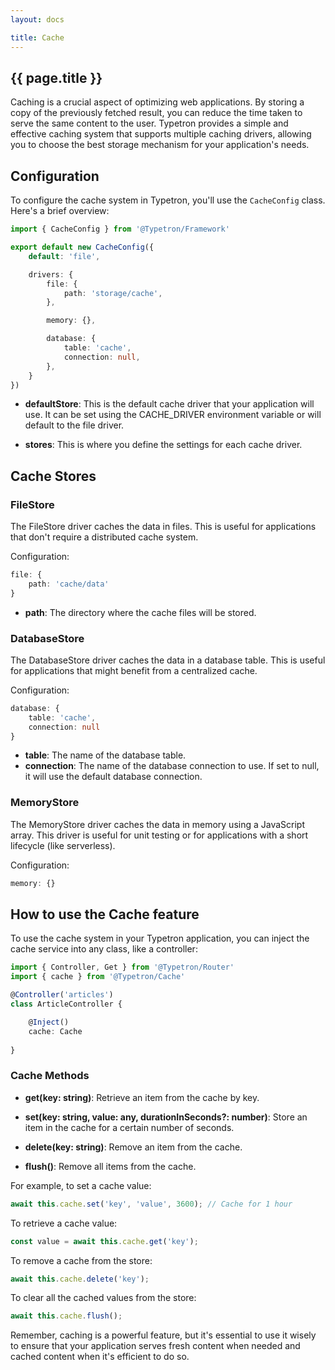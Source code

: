 ```yaml
---
layout: docs

title: Cache
---
```


## {{ page.title }}


Caching is a crucial aspect of optimizing web applications. By storing a copy of the previously fetched result, you can reduce the time taken to serve the same content to the user. Typetron provides a simple and effective caching system that supports multiple caching drivers, allowing you to choose the best storage mechanism for your application's needs.

## Configuration

To configure the cache system in Typetron, you'll use the `CacheConfig` class. Here's a brief overview:

```ts
import { CacheConfig } from '@Typetron/Framework'

export default new CacheConfig({
    default: 'file',

    drivers: {
        file: {
            path: 'storage/cache',
        },

        memory: {},

        database: {
            table: 'cache',
            connection: null,
        },
    }
})
```

- **defaultStore**: This is the default cache driver that your application will use. It can be set using the CACHE_DRIVER environment variable or will default to the file driver.

- **stores**: This is where you define the settings for each cache driver.


## Cache Stores
### FileStore
The FileStore driver caches the data in files. This is useful for applications that don't require a distributed cache system.

Configuration:
```ts
file: {
    path: 'cache/data'
}
```
- **path**: The directory where the cache files will be stored.


### DatabaseStore
The DatabaseStore driver caches the data in a database table. This is useful for applications that might benefit from a centralized cache.

Configuration:

```ts
database: {
    table: 'cache',
    connection: null
}
```

- **table**: The name of the database table.
- **connection**: The name of the database connection to use. If set to null, it will use the default database connection.


### MemoryStore
The MemoryStore driver caches the data in memory using a JavaScript array. This driver is useful for unit testing or for applications with a short lifecycle (like serverless).

Configuration:

```ts
memory: {}
```

## How to use the Cache feature

To use the cache system in your Typetron application, you can inject the cache service into any class, like a controller:

```ts
import { Controller, Get } from '@Typetron/Router'
import { cache } from '@Typetron/Cache'

@Controller('articles')
class ArticleController {

    @Inject()
    cache: Cache
    
}
```

### Cache Methods
- **get(key: string)**: Retrieve an item from the cache by key.

- **set(key: string, value: any, durationInSeconds?: number)**: Store an item in the cache for a certain number of seconds.

- **delete(key: string)**: Remove an item from the cache.

- **flush()**: Remove all items from the cache.

For example, to set a cache value:
```ts
await this.cache.set('key', 'value', 3600); // Cache for 1 hour
```
To retrieve a cache value:
```ts
const value = await this.cache.get('key');
```

To remove a cache from the store:
```ts
await this.cache.delete('key');
```

To clear all the cached values from the store:
```ts
await this.cache.flush();
```


Remember, caching is a powerful feature, but it's essential to use it wisely to ensure that your application serves fresh content when needed and cached content when it's efficient to do so.
